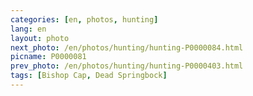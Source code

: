 ```yaml
---
categories: [en, photos, hunting]
lang: en
layout: photo
next_photo: /en/photos/hunting/hunting-P0000084.html
picname: P0000081
prev_photo: /en/photos/hunting/hunting-P0000403.html
tags: [Bishop Cap, Dead Springbock]
---
```

